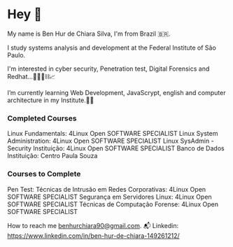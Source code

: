# Hey 👾

My name is Ben Hur de Chiara Silva, I'm from Brazil 🇧🇷.

I study systems analysis and development at the Federal Institute of São Paulo.

I'm interested in cyber security, Penetration test, Digital Forensics and Redhat...👨🏻‍💻⛓📈

I’m currently learning Web Development, JavaScrypt, english and computer architecture in my Institute.👨‍🎓

### Completed Courses
Linux Fundamentals: 4Linux Open SOFTWARE SPECIALIST 
Linux System Administration: 4Linux Open SOFTWARE SPECIALIST 
Linux SysAdmin - Security Instituição: 4Linux Open SOFTWARE SPECIALIST 
Banco de Dados Instituição: Centro Paula Souza 

### Courses to Complete
Pen Test: Técnicas de Intrusão em Redes Corporativas: 4Linux Open SOFTWARE SPECIALIST
Segurança em Servidores Linux: 4Linux Open SOFTWARE SPECIALIST
Técnicas de Computação Forense: 4Linux Open SOFTWARE SPECIALIST
 
How to reach me  [benhurchiara90@gmail.com](mailto:benhurchiara90@gmail.com). 📬
Linkedin: https://www.linkedin.com/in/ben-hur-de-chiara-149261212/
